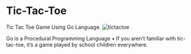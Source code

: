 # Tic-Tac-Toe 
Tic Tac Toe Game Using Go Language.
![tictactoe](https://user-images.githubusercontent.com/94680990/154979266-6403883b-134f-44a1-86c0-f15066fe3832.png)


Go is a Procedural Programming Language
•	If you aren’t familiar with tic-tac-toe, it’s a game played by school children everywhere.
